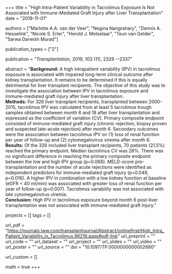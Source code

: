 +++
title = "High Intra-Patient Variability in Tacrolimus Exposure Is Not Associated with Immune-Mediated Graft Injury after Liver Transplantation"
date = "2019-11-01"

authors = ["Marlotte A.A. van der Veer", "Negina Nangrahary", "Dennis A. Hesselink",
"Nicole S. Erler", "Herold J. Metselaar", "Teun van Gelder", "Sarwa Darwish Murad"]

publication_types = ["2"]

publication = "*Transplantation*, 2019, 103 (11), 2329 --2337"

abstract = "**Background:** A high intrapatient variability (IPV) in tacrolimus exposure is associated with impaired long-term clinical outcome after kidney transplantation. It remains to be determined if this is equally detrimental for liver transplant recipients. The objective of this study was to investigate the association between IPV in tacrolimus exposure and immune-mediated graft injury after liver transplantation.<br>**Methods:** For 326 liver transplant recipients, transplanted between 2000-2015, tacrolimus IPV was calculated from at least 5 tacrolimus trough samples obtained between month 6 and 18 after liver transplantation and expressed as the coefficient of variation (CV). Primary composite endpoint consisted of immune-mediated graft injury (chronic rejection, biopsy proven and suspected late-acute rejection) after month 6. Secondary outcomes were the association between tacrolimus IPV on (1) loss of renal function per year of follow-up and (2) cytomegalovirus viremia after month 6.<br>**Results:** Of the 326 included liver transplant recipients, 70 patients (21.5%) reached the primary endpoint. Median tacrolimus CV was 28%. There was no significant difference in reaching the primary composite endpoint between the low and high IPV group (p=0.068). MELD-score pre-transplantation and the number of acute rejections were identified as independent predictors for immune-mediated graft injury (p=0.049, p=0.016). A higher IPV in combination with a low kidney function at baseline (eGFR < 40 ml/min) was associated with greater loss of renal function per year of follow-up (p=0.007). Tacrolimus variability was not associated with late cytomegalovirus viremia.<br>**Conclusion:** High IPV in tacrolimus exposure beyond month 6 post-liver transplantation was not associated with immune-mediated graft injury."

projects = []
tags = []

url_pdf = "https://journals.lww.com/transplantjournal/Abstract/onlinefirst/High_Intra_Patient_Variability_in_Tacrolimus.96216.aspx#pdf-link"
url_preprint = ""
url_code = ""
url_dataset = ""
url_project = ""
url_slides = ""
url_video = ""
url_poster = ""
url_source = ""
doi = "10.1097/TP.0000000000002680"

url_custom = []

math = true
+++
